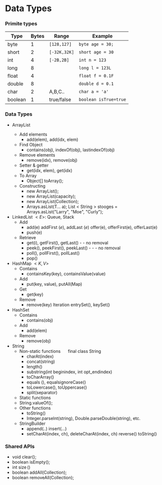 # Data Types

### Primite types

| Type    | Bytes | Range        | Example               |
| ------- | ----- | ------------ | --------------------- |
| byte    | 1     | `[128,127]`  | `byte age = 30;`      |
| short   | 2     | `[-32K,32K]` | `short age = 30`      |
| int     | 4     | `[-2B,2B]`   | `int n = 123`         |
| long    | 8     |              | `long l = 123L`       |
| float   | 4     |              | `float f = 0.1F`      |
| double  | 8     |              | `double d = 0.1`      |
| char    | 2     | A,B,C..      | `char a = 'a'`        |
| boolean | 1     | true/false   | `boolean isTrue=true` |

### Data Types

- ArrayList<E> 
  - Add elements
    - add(elem), add(idx, elem)
  - Find Object
    - contains(obj), indexOf(obj), lastindexOf(obj)
  - Remove elements
    - remove(idx), remove(obj)
  - Setter \& getter
    - get(idx, elem), get(idx)
  - To Array
    - Object[] toArray();
  - Constructing
    - new ArrayList();
    - new ArrayList(capacity); 
    - new ArrayList(Collection); 
    - Arrays.asList(T... a); List $<$ String $>$ stooges = Arrays.asList("Larry", "Moe", "Curly");
- LinkedList $<E>$: Queue, Stack
  - Add
    - add(e) addFirst $(e),$ addLast $(e)$
      offer(e), offerFirst(e), offerLast(e)
    - push(e)
  - Retrieve
    - get(i), getFirst(), getLast() - - no removal 
    - peek(), peekFirst(), peekLast() - - - no removal
    - poll(), pollFirst(), pollLast()
    - pop()
- HashMap $<K, V>$
  - Contains
    - containsKey(key), containsValue(value)
  - Add
    - put(key, value), putAll(Map)
  - Get
    - get(key)
  - Remove
    - remove(key) Iteration
      entrySet(), keySet()
- HashSet
  - Contains
    - contains(obj)
  - Add
    - add(elem)
  - Remove
    - remove(obj)
- String
  - Non-static functions $\quad$ final class String
    - charAt(index) 
    - concat(string)
    - length()
    - substring(int beginindex, int opt_endindex)
    - toCharArray()
    - equals ()$,$ equalsignoreCase() 
    - toLowercase(), toUppercase() 
    - split(separator)
  - Static functions
  - String.valueOf();
  - Other functions
    - toString() 
    - Integer.parselnt(string), Double.parseDouble(string), etc.
  - StringBuilder 
    - append(..) insert(...)
    - setCharAt(index, ch), deleteCharAt(index, ch) reverse()  toString()

### Shared APIs

- void clear();
- boolean isEmpty(); 
- int $\operatorname{size}()$
- boolean addAll(Collection); 
- boolean removeAll(Collection);